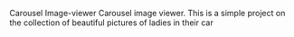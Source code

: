 Carousel Image-viewer
Carousel image viewer. This is a simple project on the collection of beautiful pictures of ladies in their car
